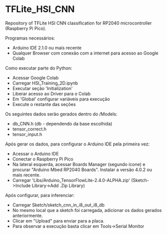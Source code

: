 # TFLite_HSI_CNN
Repository of TFLite HSI CNN classification for RP2040 microcontroller (Raspberry Pi Pico).

Programas necessários:
- Arduino IDE 2.1.0 ou mais recente
- Qualquer Browser com conexão com a internet para acesso ao Google Colab

Como executar parte do Python:
- Acessar Google Colab
- Carregar HSI_Training_2D.ipynb
- Executar seção 'Initialization'
- Liberar acesso ao Driver para o Colab
- Em 'Global' configurar variáveis para execução
- Execute o restante das seções

Os seguintes dados serão gerados dentro do /Models:
- db_CNN.h (db - dependendo da base escolhida)
- tensor_correct.h
- tensor_input.h

Após gerar os dados, para configurar o Arduino IDE pela primeira vez:
- Acessar o Arduino IDE
- Conectar o Raspberry Pi Pico
- Na lateral esquerda, acessar Boards Manager (segundo ícone) e procurar "Arduino Mbed RP2040 Boards". Instalar a versão 4.0.2 ou mais recente.
- Carregar 'Libs/Arduino_TensorFlowLite-2.4.0-ALPHA.zip' (Sketch->Include Library->Add .Zip Library)

Após configurar, para inferenciar:
- Carregar Sketch/sketch_cnn_in_i8_out_i8_db
- No mesmo local que a sketch foi carregada, adicionar os dados gerados anteriormente.
- Clicar em "Upload" para enviar para a placa.
- Para observar a execução basta clicar em Tools->Serial Monitor
